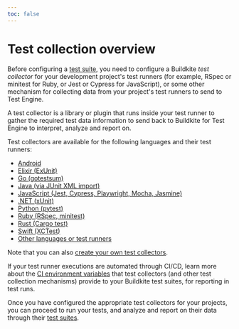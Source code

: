```yaml
---
toc: false
---
```


# Test collection overview

Before configuring a [test suite](/docs/test-engine/test-suites), you need to configure a Buildkite _test collector_ for your development project's test runners (for example, RSpec or minitest for Ruby, or Jest or Cypress for JavaScript), or some other mechanism for collecting data from your project's test runners to send to Test Engine.

A test collector is a library or plugin that runs inside your test runner to gather the required test data information to send back to Buildkite for Test Engine to interpret, analyze and report on.

Test collectors are available for the following languages and their test runners:

- [Android](/docs/test-engine/android-collectors)
- [Elixir (ExUnit)](/docs/test-engine/elixir-collectors)
- [Go (gotestsum)](/docs/test-engine/golang-collectors)
- [Java (via JUnit XML import)](/docs/test-engine/importing-junit-xml)
- [JavaScript (Jest, Cypress, Playwright, Mocha, Jasmine)](/docs/test-engine/javascript-collectors)
- [.NET (xUnit)](/docs/test-engine/dotnet-collectors)
- [Python (pytest)](/docs/test-engine/python-collectors)
- [Ruby (RSpec, minitest)](/docs/test-engine/ruby-collectors)
- [Rust (Cargo test)](/docs/test-engine/rust-collectors)
- [Swift (XCTest)](/docs/test-engine/swift-collectors)
- [Other languages or test runners](/docs/test-engine/other-collectors)

Note that you can also [create your own test collectors](/docs/test-engine/your-own-collectors).

If your test runner executions are automated through CI/CD, learn more about the [CI environment variables](/docs/test-engine/ci-environments) that test collectors (and other test collection mechanisms) provide to your Buildkite test suites, for reporting in test runs.

Once you have configured the appropriate test collectors for your projects, you can proceed to run your tests, and analyze and report on their data through their [test suites](/docs/test-engine/test-suites).
